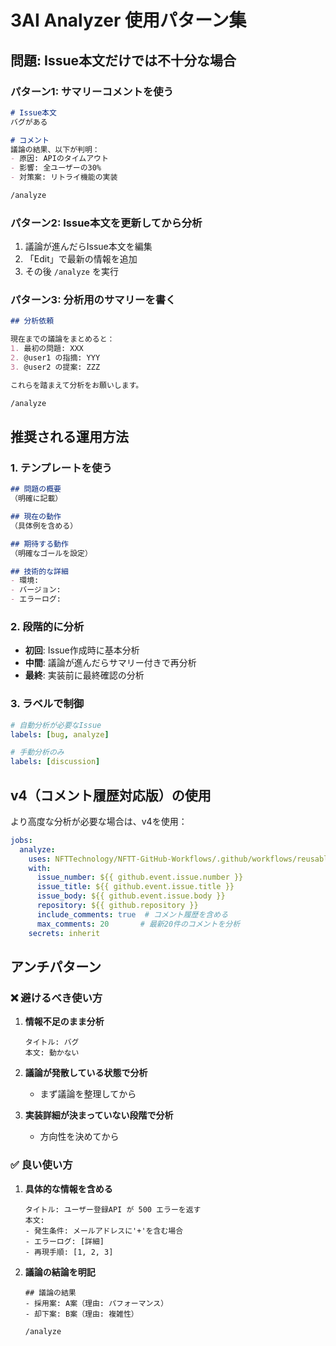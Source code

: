 # 3AI Analyzer 使用パターン集

## 問題: Issue本文だけでは不十分な場合

### パターン1: サマリーコメントを使う

```markdown
# Issue本文
バグがある

# コメント
議論の結果、以下が判明：
- 原因: APIのタイムアウト
- 影響: 全ユーザーの30%
- 対策案: リトライ機能の実装

/analyze
```

### パターン2: Issue本文を更新してから分析

1. 議論が進んだらIssue本文を編集
2. 「Edit」で最新の情報を追加
3. その後 `/analyze` を実行

### パターン3: 分析用のサマリーを書く

```markdown
## 分析依頼

現在までの議論をまとめると：
1. 最初の問題: XXX
2. @user1 の指摘: YYY
3. @user2 の提案: ZZZ

これらを踏まえて分析をお願いします。

/analyze
```

## 推奨される運用方法

### 1. テンプレートを使う

```markdown
## 問題の概要
（明確に記載）

## 現在の動作
（具体例を含める）

## 期待する動作
（明確なゴールを設定）

## 技術的な詳細
- 環境:
- バージョン:
- エラーログ:
```

### 2. 段階的に分析

- **初回**: Issue作成時に基本分析
- **中間**: 議論が進んだらサマリー付きで再分析
- **最終**: 実装前に最終確認の分析

### 3. ラベルで制御

```yaml
# 自動分析が必要なIssue
labels: [bug, analyze]

# 手動分析のみ
labels: [discussion]
```

## v4（コメント履歴対応版）の使用

より高度な分析が必要な場合は、v4を使用：

```yaml
jobs:
  analyze:
    uses: NFTTechnology/NFTT-GitHub-Workflows/.github/workflows/reusable-3ai-issue-analyzer-v4.yml@main
    with:
      issue_number: ${{ github.event.issue.number }}
      issue_title: ${{ github.event.issue.title }}
      issue_body: ${{ github.event.issue.body }}
      repository: ${{ github.repository }}
      include_comments: true  # コメント履歴を含める
      max_comments: 20       # 最新20件のコメントを分析
    secrets: inherit
```

## アンチパターン

### ❌ 避けるべき使い方

1. **情報不足のまま分析**
   ```
   タイトル: バグ
   本文: 動かない
   ```

2. **議論が発散している状態で分析**
   - まず議論を整理してから

3. **実装詳細が決まっていない段階で分析**
   - 方向性を決めてから

### ✅ 良い使い方

1. **具体的な情報を含める**
   ```
   タイトル: ユーザー登録API が 500 エラーを返す
   本文: 
   - 発生条件: メールアドレスに'+'を含む場合
   - エラーログ: [詳細]
   - 再現手順: [1, 2, 3]
   ```

2. **議論の結論を明記**
   ```
   ## 議論の結果
   - 採用案: A案（理由: パフォーマンス）
   - 却下案: B案（理由: 複雑性）
   
   /analyze
   ```
